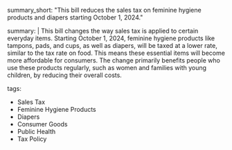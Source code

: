 summary_short: "This bill reduces the sales tax on feminine hygiene products and diapers starting October 1, 2024."

summary: |
  This bill changes the way sales tax is applied to certain everyday items. Starting October 1, 2024, feminine hygiene products like tampons, pads, and cups, as well as diapers, will be taxed at a lower rate, similar to the tax rate on food. This means these essential items will become more affordable for consumers. The change primarily benefits people who use these products regularly, such as women and families with young children, by reducing their overall costs.

tags:
  - Sales Tax
  - Feminine Hygiene Products
  - Diapers
  - Consumer Goods
  - Public Health
  - Tax Policy
